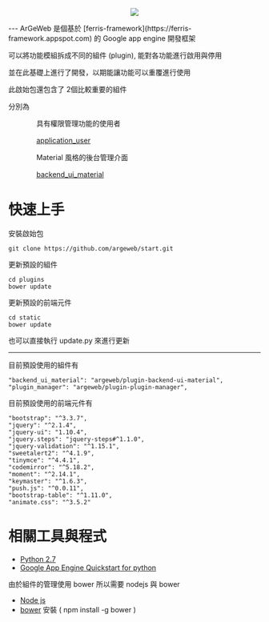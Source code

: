 <p align="center">
  <img src="https://lh3.googleusercontent.com/xDZSHCWwnhFV2CJerQaVhhXlo2voaTNhMb8EdWgt3PZOxTOeFn_gA7tRT6EtOxlF5jY6Dz_r9cYYYC83Lj7EButeS5kyyxgIemTo6dnp1-pTySSZ2kKsukfkpoq5Z33d_6J6m1Oohq6zj7OUEW-mOxKDlTdFXAMqvvag02RDXKuZoVUmfTCnYLNC0gaCuV4y0S_cjDQCnBfmXRfi7yz9t5vvxePwJVpYoz_Dh0m_j1vfqmIibbjB8-3CF799CSGYYE8HkVLynB7LTVRkShsq17Wu2tHUts9saKLX2s35zme-MSjKNWGdhddZ62syOtCjj92y7fYw2BECzZgogH4fG9srRtogM5N4woYYXDHJZnCUWoSBxCIHH751uoUeHdU2HmOSDFivBQWg0s9f5iqQ9ro3i2RL5ottvggyVwJVWcXSApiAEYAIwK_0Z1ud3vuyc2eRsfGGQ0r0mXUQFAIB5FtACTnvmpSSOaQ7LXtapSbqD2aSbdtMREjXQRmrQeZEAM5H7MJ4dP2uam4mcRP8kLk7KC_urVr_WwR-OVmUn8Ox1LTdUn_j_ViZbXZkoYgBW0ExVPNSinIXYQDBdOibKYy6PxKolRdNvb1ZyCKMBRgQaH4V=w600-h500-no">
</p>
---
ArGeWeb 是個基於 [ferris-framework](https://ferris-framework.appspot.com) 的 Google app engine 開發框架

可以將功能模組拆成不同的組件 (plugin), 能對各功能進行啟用與停用

並在此基礎上進行了開發，以期能讓功能可以重覆進行使用

此啟始包還包含了 2個比較重要的組件

分別為

　　　　具有權限管理功能的使用者
  
　　　　[application_user](https://github.com/argeweb/plugin-application-user)
  
　　　　Material 風格的後台管理介面
  
　　　　[backend_ui_material](https://github.com/argeweb/plugin-backend-ui-material)


# 快速上手

安裝啟始包

    git clone https://github.com/argeweb/start.git
    
更新預設的組件

    cd plugins
    bower update

更新預設的前端元件

    cd static
    bower update

也可以直接執行 update.py 來進行更新
    
    
---
目前預設使用的組件有

    "backend_ui_material": "argeweb/plugin-backend-ui-material",
    "plugin_manager": "argeweb/plugin-plugin-manager",
    
目前預設使用的前端元件有

    "bootstrap": "^3.3.7",
    "jquery": "^2.1.4",
    "jquery-ui": "1.10.4",
    "jquery.steps": "jquery-steps#^1.1.0",
    "jquery-validation": "^1.15.1",
    "sweetalert2": "^4.1.9",
    "tinymce": "^4.4.1",
    "codemirror": "^5.18.2",
    "moment": "^2.14.1",
    "keymaster": "^1.6.3",
    "push.js": "^0.0.11",
    "bootstrap-table": "^1.11.0",
    "animate.css": "^3.5.2"

# 相關工具與程式
* [Python 2.7](https://www.python.org/downloads/)
* [Google App Engine Quickstart for python](https://cloud.google.com/appengine/docs/python/quickstart) 

由於組件的管理使用 bower 所以需要 nodejs 與 bower

* [Node js](https://nodejs.org/en/) 
* [bower](https://bower.io/)    安裝 ( npm install -g bower )


